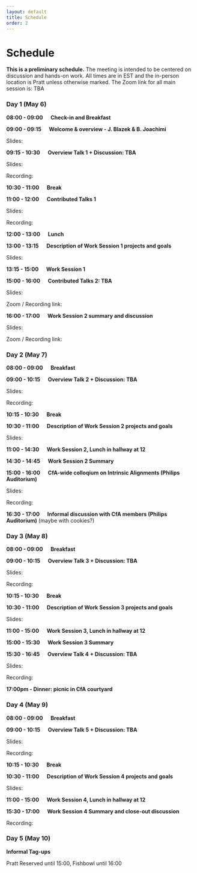 ```yaml
---
layout: default
title: Schedule
order: 2
---
```


# Schedule

**This is a preliminary schedule.** 
The meeting is intended to be centered on discussion and hands-on work. All times are in EST and the in-person location is Pratt unless otherwise marked. The Zoom link for all main session is: TBA

### Day 1 (May 6)

**08:00 - 09:00  &emsp; Check-in and Breakfast**

**09:00 - 09:15 &emsp; Welcome & overview - J. Blazek & B. Joachimi**

Slides:

**09:15 - 10:30  &emsp; Overview Talk 1 + Discussion: TBA**

Slides:

Recording: 

**10:30 - 11:00 &emsp; Break**

**11:00 - 12:00  &emsp; Contributed Talks 1**

Slides:

Recording: 

**12:00 - 13:00 &emsp; Lunch**

**13:00 - 13:15 &emsp; Description of Work Session 1 projects and goals**

Slides:

**13:15 - 15:00  &emsp; Work Session 1**

**15:00 - 16:00  &emsp; Contributed Talks 2: TBA**

Slides:

Zoom / Recording link: 

**16:00 - 17:00  &emsp; Work Session 2 summary and discussion**

Slides: 

Zoom / Recording link: 


### Day 2 (May 7)

**08:00 - 09:00  &emsp; Breakfast**

**09:00 - 10:15  &emsp; Overview Talk 2 + Discussion: TBA**

Slides:

Recording: 

**10:15 - 10:30 &emsp; Break**

**10:30 - 11:00  &emsp; Description of Work Session 2 projects and goals**

Slides:

**11:00 - 14:30 &emsp; Work Session 2, Lunch in hallway at 12**

**14:30 - 14:45 &emsp; Work Session 2 Summary**

**15:00 - 16:00  &emsp; CfA-wide colloqium on Intrinsic Alignments (Philips Auditorium)**

Slides:

Recording:

**16:30 - 17:00 &emsp; Informal discussion with CfA members (Philips Auditorium)** (maybe with cookies?)


### Day 3 (May 8)

**08:00 - 09:00  &emsp; Breakfast**

**09:00 - 10:15  &emsp; Overview Talk 3 + Discussion: TBA**

Slides:

Recording: 

**10:15 - 10:30 &emsp; Break**

**10:30 - 11:00  &emsp; Description of Work Session 3 projects and goals**

Slides:

**11:00 - 15:00 &emsp; Work Session 3, Lunch in hallway at 12**

**15:00 - 15:30 &emsp; Work Session 3 Summary**

**15:30 - 16:45  &emsp; Overview Talk 4 + Discussion: TBA**

Slides:

Recording: 

**17:00pm - Dinner: picnic in CfA courtyard**


### Day 4 (May 9)

**08:00 - 09:00  &emsp; Breakfast**

**09:00 - 10:15  &emsp; Overview Talk 5 + Discussion: TBA**

Slides:

Recording: 

**10:15 - 10:30 &emsp; Break**

**10:30 - 11:00  &emsp; Description of Work Session 4 projects and goals**

Slides:

**11:00 - 15:00 &emsp; Work Session 4, Lunch in hallway at 12**

**15:30 - 17:00 &emsp; Work Session 4 Summary and close-out discussion**

Recording:


### Day 5 (May 10)

**Informal Tag-ups**

Pratt Reserved until 15:00, Fishbowl until 16:00